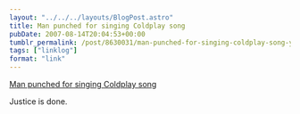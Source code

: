 ```yaml
---
layout: "../../../layouts/BlogPost.astro"
title: Man punched for singing Coldplay song
pubDate: 2007-08-14T20:04:53+00:00
tumblr_permalink: /post/8630031/man-punched-for-singing-coldplay-song-yahoo
tags: ["linklog"]
format: "link"
---
```


[Man punched for singing Coldplay song][1]

Justice is done.

[1]: https://www.nme.com/news/music/coldplay-461-1340820
